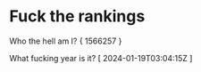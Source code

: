 # Fuck the rankings

Who the hell am I?
{ 1566257 }

What fucking year is it?
[ 2024-01-19T03:04:15Z ]
